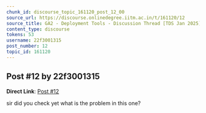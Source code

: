 ```yaml
---
chunk_id: discourse_topic_161120_post_12_00
source_url: https://discourse.onlinedegree.iitm.ac.in/t/161120/12
source_title: GA2 - Deployment Tools - Discussion Thread [TDS Jan 2025]
content_type: discourse
tokens: 53
username: 22f3001315
post_number: 12
topic_id: 161120
---
```


## Post #12 by 22f3001315

**Direct Link**: [Post #12](https://discourse.onlinedegree.iitm.ac.in/t/161120/12)

sir did you check yet what is the problem in this one?
